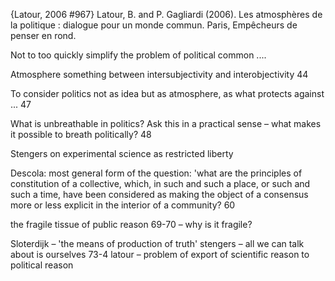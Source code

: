 ﻿{Latour, 2006 #967}
Latour, B. and P. Gagliardi (2006). Les atmosphères de la politique : dialogue pour un monde commun. Paris, Empêcheurs de penser en rond.

Not to too quickly simplify the problem of political common ....

Atmosphere something between intersubjectivity and interobjectivity 44

To consider politics not as idea but as atmosphere, as what protects against ... 47

What is unbreathable in politics? Ask this in a practical sense – what makes it possible to breath politically? 48

Stengers on experimental science as restricted liberty

Descola: most general form of the question: 'what are the principles of constitution of a collective, which, in such and such a place, or such and such a time, have been considered as making the object of a consensus more or less explicit in the interior of a community? 60

the fragile tissue of public reason 69-70 – why is it fragile?

Sloterdijk – 'the means of production of truth'
stengers – all we can talk about is ourselves 73-4
latour – problem of export of scientific reason to political reason

